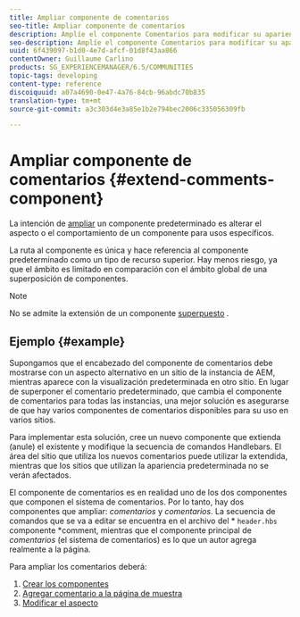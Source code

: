 ```yaml
---
title: Ampliar componente de comentarios
seo-title: Ampliar componente de comentarios
description: Amplíe el componente Comentarios para modificar su apariencia o comportamiento para usos específicos
seo-description: Amplíe el componente Comentarios para modificar su apariencia o comportamiento para usos específicos
uuid: 6f439097-b1d0-4e7d-afcf-01d8f43aa866
contentOwner: Guillaume Carlino
products: SG_EXPERIENCEMANAGER/6.5/COMMUNITIES
topic-tags: developing
content-type: reference
discoiquuid: a07a4690-0e47-4a76-84cb-96abdc70b835
translation-type: tm+mt
source-git-commit: a3c303d4e3a85e1b2e794bec2006c335056309fb

---
```



# Ampliar componente de comentarios {#extend-comments-component}

La intención de [ampliar](client-customize.md#extensions) un componente predeterminado es alterar el aspecto o el comportamiento de un componente para usos específicos.

La ruta al componente es única y hace referencia al componente predeterminado como un tipo de recurso superior. Hay menos riesgo, ya que el ámbito es limitado en comparación con el ámbito global de una superposición de componentes.

>[!NOTE]
>
>No se admite la extensión de un componente [superpuesto](client-customize.md#overlays) .

## Ejemplo {#example}

Supongamos que el encabezado del componente de comentarios debe mostrarse con un aspecto alternativo en un sitio de la instancia de AEM, mientras aparece con la visualización predeterminada en otro sitio. En lugar de superponer el comentario predeterminado, que cambia el componente de comentarios para todas las instancias, una mejor solución es asegurarse de que hay varios componentes de comentarios disponibles para su uso en varios sitios.

Para implementar esta solución, cree un nuevo componente que extienda (anule) el existente y modifique la secuencia de comandos Handlebars. El área del sitio que utiliza los nuevos comentarios puede utilizar la extendida, mientras que los sitios que utilizan la apariencia predeterminada no se verán afectados.

El componente de comentarios es en realidad uno de los dos componentes que componen el sistema de comentarios. Por lo tanto, hay dos componentes que ampliar: *comentarios* y *comentarios*. La secuencia de comandos que se va a editar se encuentra en el archivo del * `header.hbs` componente *comment, mientras que el componente principal de *comentarios* (el sistema de comentarios) es lo que un autor agrega realmente a la página.

Para ampliar los comentarios deberá:

1. [Crear los componentes](extend-create-components.md)
1. [Agregar comentario a la página de muestra](extend-sample-page.md)
1. [Modificar el aspecto](extend-alter-appearance.md)

